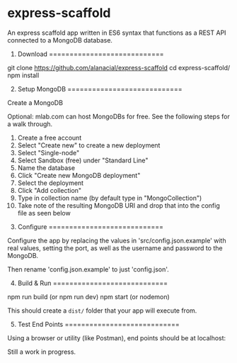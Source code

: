 # express-scaffold

An express scaffold app written in ES6 syntax that functions as a REST API connected to a MongoDB database.

1. Download
============================

git clone https://github.com/alanacial/express-scaffold
cd express-scaffold/
npm install

2. Setup MongoDB
============================

Create a MongoDB

Optional: mlab.com can host MongoDBs for free. See the following steps for a walk through.
 1) Create a free account
 2) Select "Create new" to create a new deployment
 3) Select "Single-node"
 4) Select Sandbox (free) under "Standard Line"
 5) Name the database
 6) Click "Create new MongoDB deployment"
 7) Select the deployment
 8) Click "Add collection"
 9) Type in collection name (by default type in "MongoCollection")
 10) Take note of the resulting MongoDB URI and drop that into the config file as seen below

3. Configure
============================

Configure the app by replacing the values in 'src/config.json.example' with real values,
setting the port, as well as the username and password to the MongoDB.

Then rename 'config.json.example' to just 'config.json'.

4. Build & Run
============================

npm run build (or npm run dev)
npm start (or nodemon)

This should create a `dist/` folder that your app will execute from.

5. Test End Points
============================

Using a browser or utility (like Postman), end points should be at localhost:<PortNumber>

Still a work in progress.